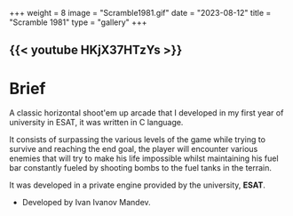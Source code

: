 +++
weight = 8
image = "Scramble1981.gif"
date = "2023-08-12"
title = "Scramble 1981"
type = "gallery"
+++

{{< youtube HKjX37HTzYs >}}
---
# Brief

A classic horizontal shoot'em up arcade that I developed in my first year of university in ESAT, it was written in C language.

It consists of surpassing the various levels of the game while trying to survive and reaching the end goal, the player will encounter various enemies that will try to make his life impossible whilst maintaining his fuel bar constantly fueled by shooting bombs to the fuel tanks in the terrain.

It was developed in a private engine provided by the university, **ESAT**.

- Developed by Ivan Ivanov Mandev.